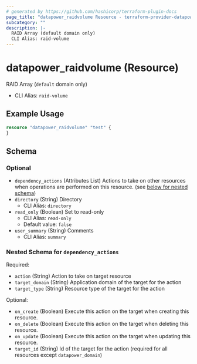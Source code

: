 ```yaml
---
# generated by https://github.com/hashicorp/terraform-plugin-docs
page_title: "datapower_raidvolume Resource - terraform-provider-datapower"
subcategory: ""
description: |-
  RAID Array (default domain only)
  CLI Alias: raid-volume
---
```


# datapower_raidvolume (Resource)

RAID Array (`default` domain only)
  - CLI Alias: `raid-volume`

## Example Usage

```terraform
resource "datapower_raidvolume" "test" {
}
```

<!-- schema generated by tfplugindocs -->
## Schema

### Optional

- `dependency_actions` (Attributes List) Actions to take on other resources when operations are performed on this resource. (see [below for nested schema](#nestedatt--dependency_actions))
- `directory` (String) Directory
  - CLI Alias: `directory`
- `read_only` (Boolean) Set to read-only
  - CLI Alias: `read-only`
  - Default value: `false`
- `user_summary` (String) Comments
  - CLI Alias: `summary`

<a id="nestedatt--dependency_actions"></a>
### Nested Schema for `dependency_actions`

Required:

- `action` (String) Action to take on target resource
- `target_domain` (String) Application domain of the target for the action
- `target_type` (String) Resource type of the target for the action

Optional:

- `on_create` (Boolean) Execute this action on the target when creating this resource.
- `on_delete` (Boolean) Execute this action on the target when deleting this resource.
- `on_update` (Boolean) Execute this action on the target when updating this resource.
- `target_id` (String) Id of the target for the action (required for all resources except `datapower_domain`)
